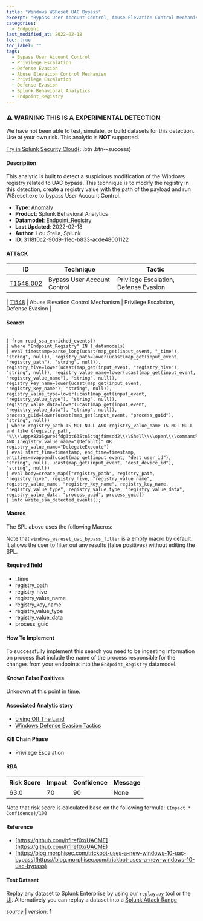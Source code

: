 ```yaml
---
title: "Windows WSReset UAC Bypass"
excerpt: "Bypass User Account Control, Abuse Elevation Control Mechanism"
categories:
  - Endpoint
last_modified_at: 2022-02-18
toc: true
toc_label: ""
tags:
  - Bypass User Account Control
  - Privilege Escalation
  - Defense Evasion
  - Abuse Elevation Control Mechanism
  - Privilege Escalation
  - Defense Evasion
  - Splunk Behavioral Analytics
  - Endpoint_Registry
---
```


### ⚠️ WARNING THIS IS A EXPERIMENTAL DETECTION
We have not been able to test, simulate, or build datasets for this detection. Use at your own risk. This analytic is **NOT** supported.


[Try in Splunk Security Cloud](https://www.splunk.com/en_us/cyber-security.html){: .btn .btn--success}

#### Description

This analytic is built to detect a suspicious modification of the Windows registry related to UAC bypass. This technique is to modify the registry in this detection, create a registry value with the path of the payload and run WSreset.exe to bypass User Account Control.

- **Type**: [Anomaly](https://github.com/splunk/security_content/wiki/Detection-Analytic-Types)
- **Product**: Splunk Behavioral Analytics
- **Datamodel**: [Endpoint_Registry](https://docs.splunk.com/Documentation/CIM/latest/User/EndpointRegistry)
- **Last Updated**: 2022-02-18
- **Author**: Lou Stella, Splunk
- **ID**: 3118f0c2-90d9-11ec-b833-acde48001122


#### [ATT&CK](https://attack.mitre.org/)

| ID             | Technique        |  Tactic             |
| -------------- | ---------------- |-------------------- |
| [T1548.002](https://attack.mitre.org/techniques/T1548/002/) | Bypass User Account Control | Privilege Escalation, Defense Evasion |

| [T1548](https://attack.mitre.org/techniques/T1548/) | Abuse Elevation Control Mechanism | Privilege Escalation, Defense Evasion |

#### Search

```

| from read_ssa_enriched_events() 
| where "Endpoint_Registry" IN (_datamodels) 
| eval timestamp=parse_long(ucast(map_get(input_event, "_time"), "string", null)), registry_path=lower(ucast(map_get(input_event, "registry_path"), "string", null)), registry_hive=lower(ucast(map_get(input_event, "registry_hive"), "string", null)), registry_value_name=lower(ucast(map_get(input_event, "registry_value_name"), "string", null)), registry_key_name=lower(ucast(map_get(input_event, "registry_key_name"), "string", null)), registry_value_type=lower(ucast(map_get(input_event, "registry_value_type"), "string", null)), registry_value_data=lower(ucast(map_get(input_event, "registry_value_data"), "string", null)), process_guid=lower(ucast(map_get(input_event, "process_guid"), "string", null)) 
| where registry_path IS NOT NULL AND registry_value_name IS NOT NULL and like (registry_path, "%\\\\AppX82a6gwre4fdg3bt635tn5ctqjf8msdd2\\\\Shell\\\\open\\\\command%") AND (registry_value_name="(Default)" OR registry_value_name="DelegateExecute") 
| eval start_time=timestamp, end_time=timestamp, entities=mvappend(ucast(map_get(input_event, "dest_user_id"), "string", null), ucast(map_get(input_event, "dest_device_id"), "string", null)) 
| eval body=create_map(["registry_path", registry_path, "registry_hive", registry_hive, "registry_value_name", registry_value_name, "registry_key_name", registry_key_name, "registry_value_type", registry_value_type, "registry_value_data", registry_value_data, "process_guid", process_guid]) 
| into write_ssa_detected_events(); 
```

#### Macros
The SPL above uses the following Macros:

Note that `windows_wsreset_uac_bypass_filter` is a empty macro by default. It allows the user to filter out any results (false positives) without editing the SPL.

#### Required field
* _time
* registry_path
* registry_hive
* registry_value_name
* registry_key_name
* registry_value_type
* registry_value_data
* process_guid


#### How To Implement
To successfully implement this search you need to be ingesting information on process that include the name of the process responsible for the changes from your endpoints into the `Endpoint_Registry` datamodel.

#### Known False Positives
Unknown at this point in time.

#### Associated Analytic story
* [Living Off The Land](/stories/living_off_the_land)
* [Windows Defense Evasion Tactics](/stories/windows_defense_evasion_tactics)


#### Kill Chain Phase
* Privilege Escalation



#### RBA

| Risk Score  | Impact      | Confidence   | Message      |
| ----------- | ----------- |--------------|--------------|
| 63.0 | 70 | 90 | None |


Note that risk score is calculated base on the following formula: `(Impact * Confidence)/100`



#### Reference

* [https://github.com/hfiref0x/UACME](https://github.com/hfiref0x/UACME)
* [https://blog.morphisec.com/trickbot-uses-a-new-windows-10-uac-bypass](https://blog.morphisec.com/trickbot-uses-a-new-windows-10-uac-bypass)



#### Test Dataset
Replay any dataset to Splunk Enterprise by using our [`replay.py`](https://github.com/splunk/attack_data#using-replaypy) tool or the [UI](https://github.com/splunk/attack_data#using-ui).
Alternatively you can replay a dataset into a [Splunk Attack Range](https://github.com/splunk/attack_range#replay-dumps-into-attack-range-splunk-server)




[*source*](https://github.com/splunk/security_content/tree/develop/detections/experimental/endpoint/windows_wsreset_uac_bypass.yml) \| *version*: **1**